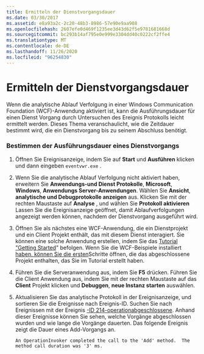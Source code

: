 ```yaml
---
title: Ermitteln der Dienstvorgangsdauer
ms.date: 03/30/2017
ms.assetid: e8a93a2c-2c20-48b3-8986-57e90e9aa908
ms.openlocfilehash: 2607efe0d469f1235ee3d43d62f5e9781681668d
ms.sourcegitcommit: bc293b14af795e0e999e3304dd40c0222cf2ffe4
ms.translationtype: MT
ms.contentlocale: de-DE
ms.lasthandoff: 11/26/2020
ms.locfileid: "96254830"
---
```

# <a name="determining-service-operation-duration"></a>Ermitteln der Dienstvorgangsdauer

Wenn die analytische Ablauf Verfolgung in einer Windows Communication Foundation (WCF)-Anwendung aktiviert ist, kann die Ausführungsdauer für einen Dienst Vorgang durch Untersuchen des Ereignis Protokolls leicht ermittelt werden.  Dieses Thema veranschaulicht, wie die Zeitdauer bestimmt wird, die ein Dienstvorgang bis zu seinem Abschluss benötigt.  
  
### <a name="determining-service-operation-execution-duration"></a>Bestimmen der Ausführungsdauer eines Dienstvorgangs  
  
1. Öffnen Sie Ereignisanzeige, indem Sie auf **Start** und **Ausführen** klicken und dann eingeben `eventvwr.exe` .  
  
2. Wenn Sie die analytische Ablauf Verfolgung nicht aktiviert haben, erweitern Sie **Anwendungs-und Dienst Protokolle**, **Microsoft**, **Windows**, **Anwendungs Server-Anwendungen**. Wählen Sie **Ansicht**, **analytische und Debugprotokolle anzeigen** aus. Klicken Sie mit der rechten Maustaste auf **Analyse** , und wählen Sie **Protokoll aktivieren** Lassen Sie die Ereignisanzeige geöffnet, damit Ablaufverfolgungen angezeigt werden können, nachdem der Dienstvorgang ausgeführt wird.  
  
3. Öffnen Sie als nächstes eine WCF-Anwendung, die ein Dienstprojekt und ein Client Projekt enthält, das mit diesem Dienst interagiert.  Sie können eine solche Anwendung erstellen, indem Sie das [Tutorial "Getting Started](../../getting-started-tutorial.md)" befolgen.  Wenn Sie die WCF-Beispiele installiert [haben, können Sie die ersten](../../samples/getting-started-sample.md)Schritte öffnen, die das abgeschlossene Projekt enthalten, das Sie im Tutorial erstellt haben.  
  
4. Führen Sie die Serveranwendung aus, indem Sie **F5** drücken. Führen Sie die Client Anwendung aus, indem Sie mit der rechten Maustaste auf das **Client** Projekt klicken und **Debuggen**, **neue Instanz starten** auswählen.  
  
5. Aktualisieren Sie das analytische Protokoll in der Ereignisanzeige, und sortieren Sie die Ereignisse nach Ereignis-ID.  Suchen Sie nach Ereignissen mit der Ereignis [-ID 214-operationabgeschlossene](214-operationcompleted.md).  Anhand dieser Ereignisse können Sie sehen, welche Vorgänge abgeschlossen wurden und wie lange die Vorgänge dauerten.  Das folgende Ereignis zeigt die Dauer eines Add-Vorgangs an.  
  
    ```output  
    An OperationInvoker completed the call to the 'Add' method.  The method call duration was '3' ms.  
    ```
